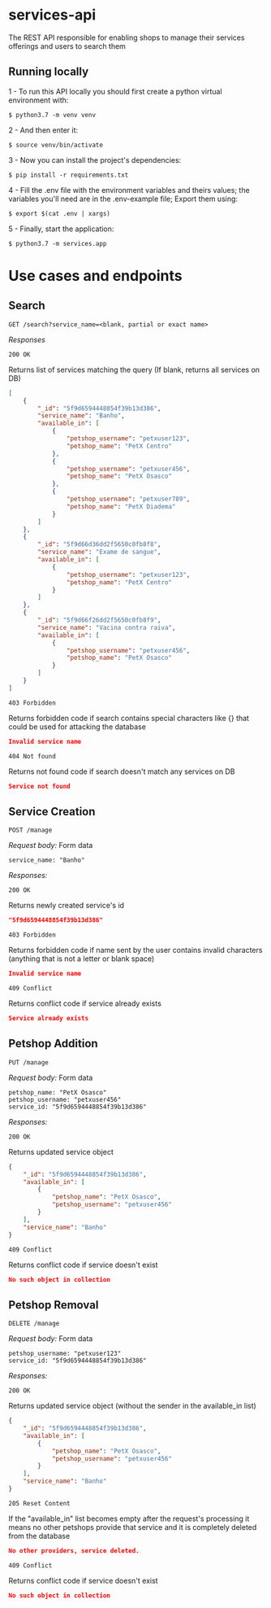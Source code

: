 # services-api
The REST API responsible for enabling shops to manage their services offerings and users to search them

## Running locally ##

1 - To run this API locally you should first create a python virtual environment with:

```
$ python3.7 -m venv venv
```

2 - And then enter it:

```
$ source venv/bin/activate
```

3 - Now you can install the project's dependencies:

```
$ pip install -r requirements.txt
```

4 - Fill the .env file with the environment variables and theirs values; the variables you'll need are in the .env-example file; Export them using:

```
$ export $(cat .env | xargs)
```

5 - Finally, start the application:

```
$ python3.7 -m services.app
```

# Use cases and endpoints #

## Search ##
`GET /search?service_name=<blank, partial or exact name>` 

*Responses*

`200 OK`

Returns list of services matching the query (If blank, returns all services on DB)

```JSON
[
    {
        "_id": "5f9d6594448854f39b13d386",
        "service_name": "Banho",
        "available_in": [
            {
                "petshop_username": "petxuser123",
                "petshop_name": "PetX Centro"
            },
            {
                "petshop_username": "petxuser456",
                "petshop_name": "PetX Osasco"
            },
            {
                "petshop_username": "petxuser789",
                "petshop_name": "PetX Diadema"
            }
        ]
    },
    {
        "_id": "5f9d66d36dd2f5650c0fb8f8",
        "service_name": "Exame de sangue",
        "available_in": [
            {
                "petshop_username": "petxuser123",
                "petshop_name": "PetX Centro"
            }
        ]
    },
    {
        "_id": "5f9d66f26dd2f5650c0fb8f9",
        "service_name": "Vacina contra raiva",
        "available_in": [
            {
                "petshop_username": "petxuser456",
                "petshop_name": "PetX Osasco"
            }
        ]
    }
]
```

`403 Forbidden`

Returns forbidden code if search contains special characters like {} that could be used for attacking the database

```JSON
Invalid service name
```

`404 Not found`

Returns not found code if search doesn't match any services on DB

```JSON
Service not found
```

## Service Creation ##
`POST /manage`

*Request body:*
Form data
```
service_name: "Banho"
```

*Responses:*

`200 OK`

Returns newly created service's id

```JSON
"5f9d6594448854f39b13d386"
```

`403 Forbidden`

Returns forbidden code if name sent by the user contains invalid characters (anything that is not a letter or blank space) 

```JSON
Invalid service name
```

`409 Conflict`

Returns conflict code if service already exists

```JSON
Service already exists
```

## Petshop Addition ##
`PUT /manage`

*Request body:*
Form data
```
petshop_name: "PetX Osasco"
petshop_username: "petxuser456"
service_id: "5f9d6594448854f39b13d386"
```

*Responses:*

`200 OK`

Returns updated service object

```JSON
{
    "_id": "5f9d6594448854f39b13d386",
    "available_in": [
        {
            "petshop_name": "PetX Osasco",
            "petshop_username": "petxuser456"
        }
    ],
    "service_name": "Banho"
}
```

`409 Conflict`

Returns conflict code if service doesn't exist

```JSON
No such object in collection
```

## Petshop Removal ##
`DELETE /manage`

*Request body:*
Form data
```
petshop_username: "petxuser123"
service_id: "5f9d6594448854f39b13d386"
```

*Responses:*

`200 OK`

Returns updated service object (without the sender in the available_in list)

```JSON
{
    "_id": "5f9d6594448854f39b13d386",
    "available_in": [
        {
            "petshop_name": "PetX Osasco",
            "petshop_username": "petxuser456"
        }
    ],
    "service_name": "Banho"
}
```

`205 Reset Content`

If the "available_in" list becomes empty after the request's processing it means no other petshops provide that service and it is completely deleted from the database

```JSON
No other providers, service deleted.
```

`409 Conflict`

Returns conflict code if service doesn't exist

```JSON
No such object in collection
```
